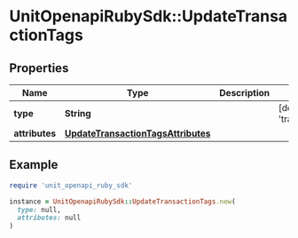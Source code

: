 # UnitOpenapiRubySdk::UpdateTransactionTags

## Properties

| Name | Type | Description | Notes |
| ---- | ---- | ----------- | ----- |
| **type** | **String** |  | [default to &#39;transaction&#39;] |
| **attributes** | [**UpdateTransactionTagsAttributes**](UpdateTransactionTagsAttributes.md) |  |  |

## Example

```ruby
require 'unit_openapi_ruby_sdk'

instance = UnitOpenapiRubySdk::UpdateTransactionTags.new(
  type: null,
  attributes: null
)
```

